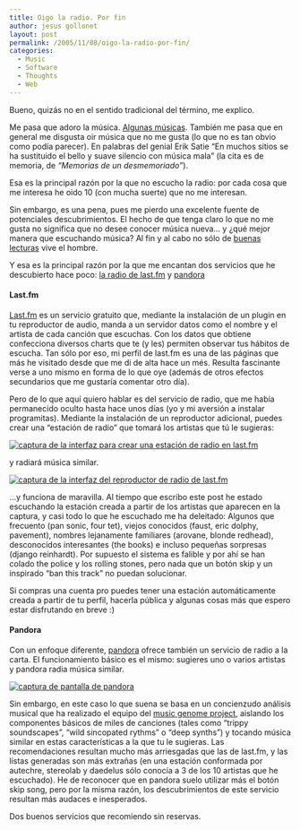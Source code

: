 ```yaml
---
title: Oigo la radio. Por fin
author: jesus gollonet
layout: post
permalink: /2005/11/08/oigo-la-radio-por-fin/
categories:
  - Music
  - Software
  - Thoughts
  - Web
---
```

<p>Bueno, quizás no en el sentido tradicional del término, me explico.</p>
<p>Me pasa que adoro la música. <a href="http://www.last.fm/user/jesusgollonet" title="mi perfil musical en last.fm">Algunas músicas</a>. También me pasa que en general me disgusta oir música que no me gusta (lo que no es tan obvio como podía parecer). En palabras del genial Erik Satie &#8220;En muchos sitios se ha sustituido el bello y suave silencio con música mala&#8221; (la cita es de memoria, de <em>&#8220;Memorias de un desmemoriado&#8221;</em>). </p>
<p>Esa es la principal razón por la que no escucho la radio: por cada cosa que me interesa he oido 10 (con mucha suerte) que no me interesan.</p>
<p>Sin embargo, es una pena, pues me pierdo una excelente fuente de potenciales descubrimientos. El hecho de que tenga claro lo que no me gusta no significa que no desee conocer música nueva&#8230; y ¿qué mejor manera que escuchando música? Al fin y al cabo no sólo de <a href="http://www.rockdelux.es" title="Rockdelux. Revista interesante de música interesante">buenas lecturas</a> vive el hombre.</p>
<p>Y esa es la principal razón por la que me encantan dos servicios que he descubierto hace poco: <a href="http://www.last.fm" title="servicio de radio basado en lo que escucha la gente">la radio de last.fm</a> y <a href="http://www.pandora.com" title="servicio 'experto' de radio">pandora</a></p>
<h4>Last.fm</h4>
<p><a href="http://www.last.fm">Last.fm</a> es un servicio gratuito que, mediante la instalación de un plugin en tu reproductor de audio, manda a un servidor datos como el nombre y el artista de cada canción que escuchas. Con los datos que obtiene confecciona diversos charts que te (y les) permiten observar tus hábitos de escucha. Tan sólo por eso, mi perfil de last.fm es una de las páginas que más he visitado desde que me di de alta hace un més. Resulta fascinante verse a uno mismo en forma de lo que oye (además de otros efectos secundarios que me gustaría comentar otro día).</p>
<p>Pero de lo que aquí quiero hablar es del  servicio de radio, que me había permanecido oculto hasta hace unos días (yo y mi aversión a instalar programitas). Mediante la instalación de un reproductor adicional, puedes crear una &#8220;estación de radio&#8221; que tomará los artistas que tú le sugieras:</p>
<p><a href="http://www.last.fm/radio" title="interfaz de creación de estación"><img src="http://www.jesusgollonet.com/blog/imagenes/lastfm_create_station.gif" alt="captura de la interfaz para crear una estación de radio en last.fm" /></a></p>
<p> y radiará música similar.</p>
<p><a href="http://www.last.fm/help/player/" title="descárgate el player"><img src="http://www.jesusgollonet.com/blog/imagenes/lastfm_listen_station.jpg" alt="captura de la interfaz del reproductor de radio de last.fm" /></a></p>
<p>&#8230;y funciona de maravilla. Al tiempo que escribo este post he estado escuchando la estación creada a partir de los artistas que aparecen en la captura, y casi todo lo que he escuchado me ha deleitado: Algunos que frecuento (pan sonic, four tet), viejos conocidos (faust, eric dolphy, pavement), nombres lejanamente familiares (arovane, blonde redhead), desconocidos interesantes (the books) e incluso pequeñas sorpresas (django reinhardt). Por supuesto el sistema es falible y por ahí se han colado the police y los rolling stones, pero nada que un botón skip y un inspirado &#8220;ban this track&#8221; no puedan solucionar.</p>
<p>Si compras una cuenta pro puedes tener una estación automáticamente creada a partir de tu perfil, hacerla pública y algunas cosas más que espero estar disfrutando en breve :)</p>
<h4>Pandora</h4>
<p>Con un enfoque diferente, <a href="http://www.pandora.com">pandora</a> ofrece también un servicio de radio a la carta. El funcionamiento básico es el mismo: sugieres uno o varios artistas y pandora radia música similar. </p>
<p><a href="http://www.pandora.com" title="visita pandora"><img src="http://www.jesusgollonet.com/blog/imagenes/pandora.gif" alt="captura de pantalla de pandora" /></a></p>
<p>Sin embargo, en este caso lo que suena se basa en un concienzudo análisis musical que ha realizado el equipo del <a href="http://www.pandora.com/mgp.shtml" title="los creadores de pandora">music genome project</a>, aislando los componentes básicos de miles de canciones (tales como &#8220;trippy soundscapes&#8221;, &#8220;wild sincopated rythms&#8221; o &#8220;deep synths&#8221;) y tocando música similar en estas características a la que tu le sugieras. Las recomendaciones resultan mucho más arriesgadas que las de last.fm, y las listas generadas son más extrañas (en una estación conformada por autechre, stereolab y daedelus sólo conocía a 3 de los 10 artistas que he escuchado). He de reconocer que en pandora suelo utilizar más el botón skip song, pero por la misma razón, los descubrimientos de este servicio resultan más audaces e inesperados.</p>
<p>Dos buenos servicios que recomiendo sin reservas.</p>

